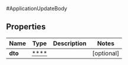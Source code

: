 #ApplicationUpdateBody

## Properties
Name | Type | Description | Notes
------------ | ------------- | ------------- | -------------
**dto** | [****](.md) |  | [optional] 

